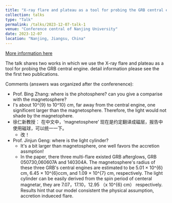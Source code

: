 ```yaml
---
title: "X-ray flare and plateau as a tool for probing the GRB central engine"
collection: talks
type: "Talk"
permalink: /talks/2023-12-07-talk-1
venue: "Conference central of Nanjing University"
date: 2023-12-07
location: "Nanjing, Jiangsu, China"
---
```


[More information here](https://tianci-zheng.github.io/publications/)

The talk shares two works in which we use the X-ray flare and plateau as a tool for probing the GRB central engine. detail information please see the the first two publications.

Comments (answers was organized after the conferenence): 
  * Prof. Bing Zhang: where is the photosphere? can you give a comparise with the magnetosphere?
   * I's about 10^{9} to 10^10} cm, far away from the central engine, one significent larger than the magnetosphere. Therefore, the light would not shade by the magnetophere.
  * 徐仁新教授： 在中文中，‘magnetosphere’ 现在是约定翻译成磁层，报告中使用磁球，可以统一一下。
    * 改！
  * Prof. Jinjun Geng: where is the light cylinder?
    * It's a bit larger than magnetosphere, one well favors the accretion assmption! 
    * In the paper, there three multi-flare existed GRB afterglows, GRB 050730,060607A and 140304A. The magnetosphere's radius of these three GRB's central engines are estimated to be 5.01 × 10^{6} cm, 6.45 × 10^{6}ccm, and 1.09 × 10^{7} cm, respectively. The light cylinder can be easily derived from the spin period of centeral magnetar, they are 7.07，17.10，12.95 （x 10^{6} cm） respectively. Results hint that our model consistent the physical assumption, accretion indueced flare.
